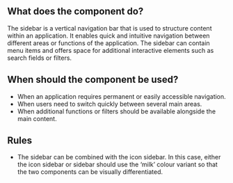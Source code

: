 
## What does the component do?
The sidebar is a vertical navigation bar that is used to structure content within an application. It enables quick and intuitive navigation between different areas or functions of the application. The sidebar can contain menu items and offers space for additional interactive elements such as search fields or filters.

## When should the component be used?
* When an application requires permanent or easily accessible navigation.
* When users need to switch quickly between several main areas.
* When additional functions or filters should be available alongside the main content.

## Rules
* The sidebar can be combined with the icon sidebar. In this case, either the icon sidebar or sidebar should use the ‘milk’ colour variant so that the two components can be visually differentiated.